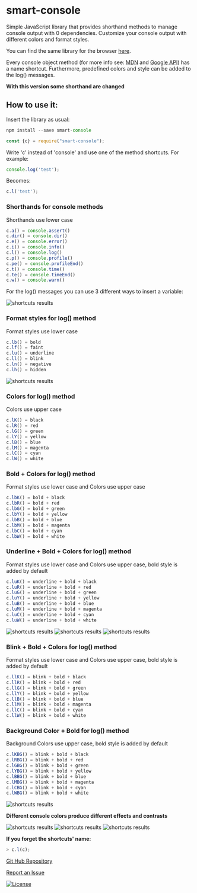 # smart-console

Simple JavaScript library that provides shorthand methods to manage console output with 0 dependencies. Customize your console output with different colors and format styles.

You can find the same library for the browser [here](https://github.com/achille1789/smart-console).

Every console object method (for more info see: [MDN](https://developer.mozilla.org/en/docs/Web/API/console) and
[Google API](https://developers.google.com/web/tools/chrome-devtools/console/console-reference)) has a name shortcut. Furthermore, predefined colors and style can be added to the log() messages.

__With this version some shorthand are changed__

## How to use it:
Insert the library as usual:
```javascript
npm install --save smart-console
```
```javascript
const {c} = require("smart-console");
```
Write 'c' instead of 'console' and use one of the method shortcuts. For example:
```javascript
console.log('test');
```
Becomes:
```javascript
c.l('test');
```
### Shorthands for console methods
Shorthands use lower case
```javascript
c.a() = console.assert()
c.dir() = console.dir()
c.e() = console.error()
c.i() = console.info()
c.l() = console.log()
c.p() = console.profile()
c.pe() = console.profileEnd()
c.t() = console.time()
c.te() = console.timeEnd()
c.w() = console.warn()
```

For the log() messages you can use 3 different ways to insert a variable:

![shortcuts results](img/1.png)

### Format styles for log() method
Format styles use lower case
```javascript
c.lb() = bold
c.lf() = faint
c.lu() = underline
c.ll() = blink
c.ln() = negative
c.lh() = hidden
```
![shortcuts results](img/2.png)

### Colors for log() method
Colors use upper case
```javascript
c.lK() = black
c.lR() = red
c.lG() = green
c.lY() = yellow
c.lB() = blue
c.lM() = magenta
c.lC() = cyan
c.lW() = white
```

### Bold + Colors for log() method
Format styles use lower case and Colors use upper case
```javascript
c.lbK() = bold + black
c.lbR() = bold + red
c.lbG() = bold + green
c.lbY() = bold + yellow
c.lbB() = bold + blue
c.lbM() = bold + magenta
c.lbC() = bold + cyan
c.lbW() = bold + white
```

### Underline + Bold + Colors for log() method
Format styles use lower case and Colors use upper case, bold style is added by default
```javascript
c.luK() = underline + bold + black
c.luR() = underline + bold + red
c.luG() = underline + bold + green
c.luY() = underline + bold + yellow
c.luB() = underline + bold + blue
c.luM() = underline + bold + magenta
c.luC() = underline + bold + cyan
c.luW() = underline + bold + white
```
![shortcuts results](img/3.png)
![shortcuts results](img/4.png)
![shortcuts results](img/5.png)

### Blink + Bold + Colors for log() method
Format styles use lower case and Colors use upper case, bold style is added by default
```javascript
c.llK() = blink + bold + black
c.llR() = blink + bold + red
c.llG() = blink + bold + green
c.llY() = blink + bold + yellow
c.llB() = blink + bold + blue
c.llM() = blink + bold + magenta
c.llC() = blink + bold + cyan
c.llW() = blink + bold + white
```

### Background Color + Bold for log() method
Background Colors use upper case, bold style is added by default
```javascript
c.lKBG() = blink + bold + black
c.lRBG() = blink + bold + red
c.lGBG() = blink + bold + green
c.lYBG() = blink + bold + yellow
c.lBBG() = blink + bold + blue
c.lMBG() = blink + bold + magenta
c.lCBG() = blink + bold + cyan
c.lWBG() = blink + bold + white
```
![shortcuts results](img/6.png)

__Different console colors produce different effects and contrasts__

![shortcuts results](img/7.png)
![shortcuts results](img/8.png)
![shortcuts results](img/9.png)

__If you forget the shortcuts' name:__
```javascript
> c.l(c);
```
[Git Hub Repository](https://github.com/achille1789/smart-console-nodejs)

[Report an Issue](https://github.com/achille1789/smart-console-nodejs/issues)

[![License](https://img.shields.io/badge/License-MIT-yellowgreen.svg?style=flat-square)](https://github.com/achille1789/smart-console-nodejs/blob/master/LICENSE)
